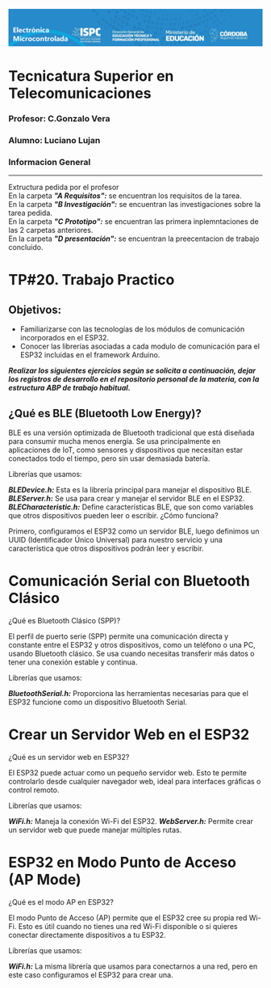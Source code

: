 ![alt text](/Recursos/visuales/caratula.png)
# Tecnicatura Superior en Telecomunicaciones
### Profesor: C.Gonzalo Vera   
### Alumno: Luciano Lujan

### Informacion General
***
Extructura pedida por el profesor  
En la carpeta ***"A Requisitos":*** se encuentran los requisitos de la tarea.   
En la carpeta ***"B Investigación":*** se encuentran las investigaciones sobre la tarea pedida.  
En la carpeta ***"C Prototipo":*** se encuentran las primera inplemntaciones de las 2 carpetas anteriores.   
En la carpeta ***"D presentación":*** se encuentran la preecentacion de trabajo concluido.  

# TP#20. Trabajo Practico
## Objetivos:
- Familiarizarse con las tecnologías de los módulos de comunicación incorporados en el ESP32.
- Conocer las librerías asociadas a cada modulo de comunicación para el ESP32 incluidas en el framework Arduino.

***Realizar los siguientes ejercicios según se solicita a continuación, dejar los registros de desarrollo en el repositorio personal de la materia, con la estructura ABP de trabajo habitual.***

## ¿Qué es BLE (Bluetooth Low Energy)?

BLE es una versión optimizada de Bluetooth tradicional que está diseñada para consumir mucha menos energía. Se usa principalmente en aplicaciones de IoT, como sensores y dispositivos que necesitan estar conectados todo el tiempo, pero sin usar demasiada batería.  

Librerías que usamos:

***BLEDevice.h:*** Esta es la librería principal para manejar el dispositivo BLE.
***BLEServer.h:*** Se usa para crear y manejar el servidor BLE en el ESP32.
***BLECharacteristic.h:*** Define características BLE, que son como variables que otros dispositivos pueden leer o escribir.
¿Cómo funciona?

Primero, configuramos el ESP32 como un servidor BLE, luego definimos un UUID (Identificador Único Universal) para nuestro servicio y una característica que otros dispositivos podrán leer y escribir.

# Comunicación Serial con Bluetooth Clásico 

¿Qué es Bluetooth Clásico (SPP)?

El perfil de puerto serie (SPP) permite una comunicación directa y constante entre el ESP32 y otros dispositivos, como un teléfono o una PC, usando Bluetooth clásico. Se usa cuando necesitas transferir más datos o tener una conexión estable y continua.

Librerías que usamos:

***BluetoothSerial.h:*** Proporciona las herramientas necesarias para que el ESP32 funcione como un dispositivo Bluetooth Serial.

# Crear un Servidor Web en el ESP32 

¿Qué es un servidor web en ESP32?

El ESP32 puede actuar como un pequeño servidor web. Esto te permite controlarlo desde cualquier navegador web, ideal para interfaces gráficas o control remoto.

Librerías que usamos:

***WiFi.h:*** Maneja la conexión Wi-Fi del ESP32.
***WebServer.h:*** Permite crear un servidor web que puede manejar múltiples rutas.

# ESP32 en Modo Punto de Acceso (AP Mode)

¿Qué es el modo AP en ESP32?

El modo Punto de Acceso (AP) permite que el ESP32 cree su propia red Wi-Fi. Esto es útil cuando no tienes una red Wi-Fi disponible o si quieres conectar directamente dispositivos a tu ESP32.

Librerías que usamos:

***WiFi.h:*** La misma librería que usamos para conectarnos a una red, pero en este caso configuramos el ESP32 para crear una.